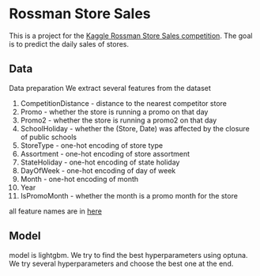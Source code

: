 # Rossman Store Sales

This is a project for the [Kaggle Rossman Store Sales competition](https://www.kaggle.com/c/rossmann-store-sales). The
goal is to predict the daily sales of stores.

## Data

Data preparation
We extract several features from the dataset

1. CompetitionDistance - distance to the nearest competitor store
2. Promo - whether the store is running a promo on that day
3. Promo2 - whether the store is running a promo2 on that day
4. SchoolHoliday - whether the (Store, Date) was affected by the closure of public schools
5. StoreType - one-hot encoding of store type
6. Assortment - one-hot encoding of store assortment
7. StateHoliday - one-hot encoding of state holiday
8. DayOfWeek - one-hot encoding of day of week
9. Month - one-hot encoding of month
10. Year
11. IsPromoMonth - whether the month is a promo month for the store

all feature names are in [here](./data/for_training/features.json)

## Model

model is lightgbm. We try to find the best hyperparameters using optuna.
We try several hyperparameters and choose the best one at the end.
